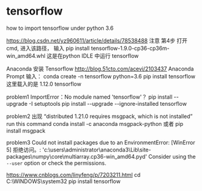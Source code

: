 # tensorflow
how to import tensorflow under python 3.6


https://blog.csdn.net/yz960611/article/details/78538488
注意 第4步 打开cmd, 进入该路径， 输入 pip install tensorflow-1.9.0-cp36-cp36m-win_amd64.whl 
这是在python IDLE 中运行 tensorflow



Anaconda 安装 Tensorflow  http://blog.51cto.com/acevi/2103437
Anaconda Prompt 输入：
  conda create -n tensorflow python=3.6
  pip install tensorflow
这里载入的是 1.12.0 tensorflow 


problem1
ImportError：No module named 'tensorflow'？
pip install --upgrade -I setuptools
pip install --upgrade --ignore-installed tensorflow


problem2
出现 “distributed 1.21.0 requires msgpack, which is not installed”
run this command 
conda install -c anaconda msgpack-python
或者 pip install msgpack


problem3
Could not install packages due to an EnvironmentError: [WinError 5] 拒绝访问。: 'c:\\users\\administrator\\anaconda3\\Lib\\site-packages\\numpy\\core\\multiarray.cp36-win_amd64.pyd'
Consider using the `--user` option or check the permissions.

https://www.cnblogs.com/linyfeng/p/7203211.html
cd C:\WINDOWS\system32
pip install tensorflow
